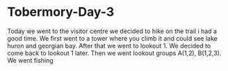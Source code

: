 # Tobermory-Day-3
Today we went to the visitor centre we decided to hike on the trail i had a good time. We first went to a tower where you climb it and could see lake huron and georgian bay. After that we went to lookout 1. We decided to come back to lookout 1 later. Then we went lookout groups A(1,2), B(1,2,3). We went fishing
